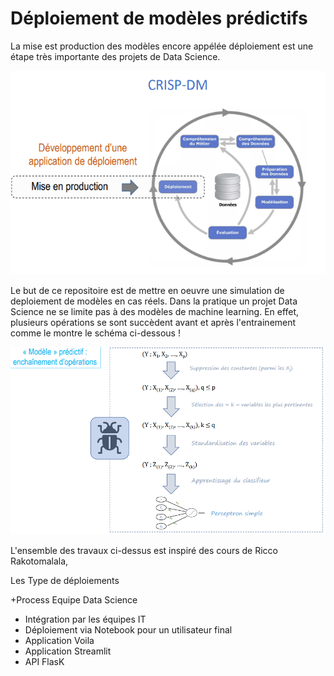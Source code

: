 # Déploiement de modèles prédictifs

La mise est production des modèles encore appélée déploiement est une étape très importante des projets de Data Science. 

 ![](./deployment.PNG)<!-- -->


Le but de ce repositoire est de mettre en oeuvre une simulation de deploiement de modèles en cas réels.
Dans la pratique un projet Data Science ne se limite pas à des modèles de machine learning. En effet, plusieurs opérations se sont succèdent avant et après l'entrainement comme le montre le schéma ci-dessous !


 ![](./schema.PNG)<!-- -->

L'ensemble des travaux ci-dessus est inspiré des cours de Ricco Rakotomalala,


Les Type de déploiements

+Process Equipe Data Science
+ Intégration par les équipes IT 
+ Déploiement via Notebook pour un utilisateur final
+ Application Voila
+ Application Streamlit
+ API FlasK
